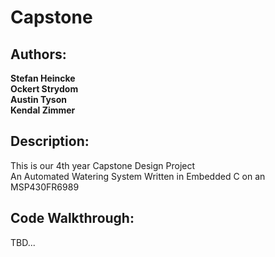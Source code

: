# Capstone
## Authors:  
__Stefan Heincke  
Ockert Strydom  
Austin Tyson  
Kendal Zimmer__  
## Description:
This is our 4th year Capstone Design Project  
An Automated Watering System Written in Embedded C on an MSP430FR6989
## Code Walkthrough:
TBD...
